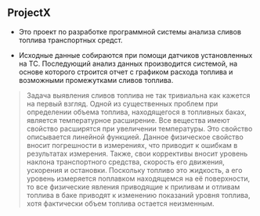 ## ProjectX

* Это проект по разработке программной системы анализа сливов топлива транспортных средст.
  
* Исходные данные собираются при помощи датчиков установленных на ТС. Последующий анализ данных производится системой, на основе которого строится отчет с графиком расхода топлива и возможными промежутками сливов топлива.
  
> Задача выявления сливов топлива не так тривиальна как кажется на первый взгляд. Одной из существенных проблем при определении объема топлива, находящегося в топливных баках, является температурное расширение. Все вещества имеют свойство расширятся при увеличении температуры. Это свойство описывается линейной функцией. Данное физическое свойство вносит погрешности в измерениях, что приводит к ошибкам в результатах измерения. Также, свои коррективы вносит уровень наклона транспортного средства, скорость его движения, ускорения и остановки. Поскольку топливо это жидкость, а его уровень измеряется поплавком находящемся на её поверхности, то все физические явления приводящие к приливам и отливам топлива в баке приводят к изменению показаний уровня топлива, хотя фактически объем топлива остается неизменным.
